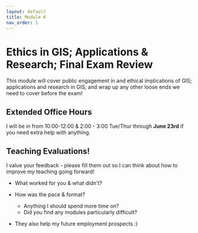```yaml
---
layout: default
title: Module 6
nav_order: 1
---
```


#  Ethics in GIS; Applications & Research; Final Exam Review   

This module will cover public engagement in and ethical implications of GIS; applications and research in GIS; and wrap up any other loose ends we need to cover before the exam!

## Extended Office Hours

I will be in from 10:00-12:00 & 2:00 - 3:00 Tue/Thur through **June 23rd** if you need extra help with anything.

## Teaching Evaluations!

I value your feedback - please fill them out so I can think about how to improve my teaching going forward!

* What worked for you & what didn't?
* How was the pace & format?
	* Anything I should spend more time on?
	* Did you find any modules particularly difficult?

* They also help my future employment prospects :)


<!-- ## Final Exam

The term is almost over!  Here are some details about your exam:

* 25% of your final mark!

* **Cumulative**: All material from lecture and lab are fair game

* 3 Day Window to Complete
	* 0:00 April 19th to 23:59 April 21st
	* **One Attempt** - six hours
		* Not intended to take six hours.  I just don't want you to feel rushed.
		* If you have a letter from access and diversity and need more than the allotted time, contact me **before** the exam.

* Questions:
	* Essays (~ 40%)
	* Flow chart question (~ 20%)
		* Create a flow chart outlining a GIS analysis
	* Short answer (~ 25%)
	* Mix of matching, fill in the blank, multiple choice, etc. (~ 15%)

* Review
	* I'll do a review covering key concepts on June 21st.
	* If you have anything you're unclear on that you'd like discussed, please reach out and request it!
 -->
